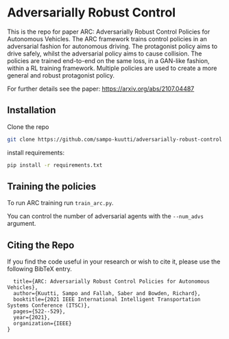 # Adversarially Robust Control

This is the repo for paper ARC: Adversarially Robust Control Policies for Autonomous Vehicles.
The ARC framework trains control policies in an adversarial fashion for autonomous driving. 
The protagonist policy aims to drive safely, whilst the adversarial policy aims to cause collision.
The policies are trained end-to-end on the same loss, in a GAN-like fashion, within a RL training framework.
Multiple policies are used to create a more general and robust protagonist policy.

For further details see the paper: https://arxiv.org/abs/2107.04487


## Installation
Clone the repo

```bash
git clone https://github.com/sampo-kuutti/adversarially-robust-control
```

install requirements:
```bash
pip install -r requirements.txt
```

## Training the policies


To run ARC training run `train_arc.py`.

You can control the number of adversarial agents with the `--num_advs` argument.

## Citing the Repo

If you find the code useful in your research or wish to cite it, please use the following BibTeX entry.

```text
  title={ARC: Adversarially Robust Control Policies for Autonomous Vehicles},
  author={Kuutti, Sampo and Fallah, Saber and Bowden, Richard},
  booktitle={2021 IEEE International Intelligent Transportation Systems Conference (ITSC)},
  pages={522--529},
  year={2021},
  organization={IEEE}
}
```